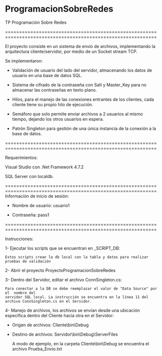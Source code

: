 # ProgramacionSobreRedes
TP Programación Sobre Redes

============================================================================================================

El proyecto consiste en un sistema de envío de archivos, implementando la arquitectura cliente/servidor, por medio de un Socket stream TCP.

Se implementaron:

* Validación de usuario del lado del servidor, almacenando los datos de usuario en una base de datos SQL.

* Sistema de cifrado de la contraseña con Salt y Master_Key para no almacenar las contraseñas en texto plano.

* Hilos, para el manejo de las conexiones entrantes de los clientes, cada cliente tiene su propio hilo de ejecución.

* Semáforo que solo permite enviar archivos a 2 usuarios al mismo tiempo, dejando los otros usuarios en espera.

* Patrón Singleton para gestión de una única instancia de la conexión a la base de datos.

============================================================================================================

Requerimientos:

Visual Studio con .Net Framework 4.7.2

SQL Server con localdb.

============================================================================================================
Información de inicio de sesión:

* Nombre de usuario: usuario1

* Contraseña: pass1

============================================================================================================

Instrucciones:

1- Ejecutar los scripts que se encuentran en _SCRIPT_DB:

    Estos scripts crean la db local con la tabla y datos para realizar pruebas de validación

2- Abrir el proyecto ProyectoProgramacionSobreRedes

3- Dentro del Servidor, editar el archivo ConnSingleton.cs:

    Para conectar a la DB se debe reemplazar el valor de "Data Source" por el  nombre del 
    servidor SQL local. La instrucción se encuentra en la línea 11 del archivo ConnSingleton.cs en el Servidor.
 
4- Manejo de archivos, los archivos se envían desde una ubicación específica dentro del Cliente hacia otra en el Servidor:

* Origen de archivos: Cliente\bin\Debug

* Destino de archivos: Servidor\bin\Debug\ServerFiles

  A modo de ejemplo, en la carpeta Cliente\bin\Debug se encuentra el archivo Prueba_Envio.txt
